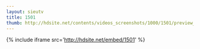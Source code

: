 ```yaml
---
layout: sieutv
title: 1501
thumb: http://hdsite.net/contents/videos_screenshots/1000/1501/preview_360p.mp4.jpg
---
```

{% include iframe src='http://hdsite.net/embed/1501' %}
 
